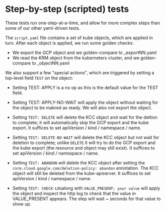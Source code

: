 # Step-by-step (scripted) tests

These tests run one-step-at-a-time, and allow for more complex steps
than some of our other yaml-driven tests.

The `script.yaml` file contains a set of kube objects, which are applied
in turn.  After each object is applied, we run some golden checks:

* We export the GCP object and we golden-compare to _exportNN.yaml
* We read the KRM object from the kuberneters cluster, and we golden-compare to _objectNN.yaml


We also support a few "special actions", which are triggered by setting
a top-level field `TEST` on the object:

* Setting TEST: APPLY is a no op as this is the default value for the TEST field.

* Setting TEST: APPLY-NO-WAIT will apply the object without waiting for the object
  to be makred as ready. We will also not export the object.

* Setting `TEST: DELETE` will delete the KCC object and wait for the deltion
  to complete; it will automatically skip
  the GCP export and the kube export.  It suffices to set
  apiVersion / kind / namespace / name.

* Setting `TEST: DELETE-NO-WAIT` will delete the KCC object but not wait for
  deletion to complete; unlike `DELETE` it will try to do
  the GCP export and the kube export (the resource and object may still exist).
  It suffices to set apiVersion / kind / namespace / name.

* Setting `TEST: ABANDON` will delete the KCC object after setting the
  `cnrm.cloud.google.com/deletion-policy: abandon` annotation.  The KCC
  object will still be deleted from the kube-apiserver.  It suffices to set
  apiVersion / kind / namespace / name.

* Setting `TEST: CHECK-LOG`along with `VALUE_PRESENT: your value` will apply the object
  and inspect the http log to check that the value in VALUE_PRESENT appears. The step will
  wait ~ seconds for that value to show up.